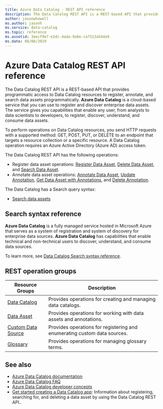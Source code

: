 ```yaml
---
title: Azure Data Catalog - REST API reference
description: The Data Catalog REST API is a REST-based API that provides programmatic access to Data Catalog resources to register, annotate, and search data assets programmatically.
author: jasonwhowell
ms.author: jasonh
ms.service: data-catalog
ms.topic: reference
ms.assetid: 3eecf9e7-e2dc-4ada-9a8e-ca7513a54da9
ms.date: 08/08/2019
---
```


# Azure Data Catalog REST API reference

The Data Catalog REST API is a REST-based API that provides programmatic access to Data Catalog resources to register, annotate, and search data assets programmatically. **Azure Data Catalog** is a cloud-based service that you can use to register and discover enterprise data assets. The service gives you capabilities that enable any user, from analysts to data scientists to developers, to register, discover, understand, and consume data assets.  
  
To perform operations on Data Catalog resources, you send HTTP requests with a supported method: GET, POST, PUT, or DELETE to an endpoint that targets a resource collection or a specific resource. A Data Catalog operation requires an Azure Active Directory (Azure AD) access token.  
  
The Data Catalog REST API has the following operations:  
  
- Register data asset operations: [Register Data Asset](data-catalog-data-asset.md#register-or-update), [Delete Data Asset](data-catalog-data-asset.md#delete), and [Search Data Asset](data-catalog-data-asset.md#search).  
- Annotate data asset operations: [Annotate Data Asset](data-catalog-data-asset.md#annotate), [Update Annotation](data-catalog-data-asset.md#update-annotation), [Get Data Asset with Annotations](data-catalog-data-asset.md#get-with-annotations), and [Delete Annotation](data-catalog-data-asset.md#delete-annotation).  
  
The Data Catalog has a Search query syntax:  
  
- [Search data assets](Data-Catalog-Search-syntax-reference.md)  
  
  
## Search syntax reference

**Azure Data Catalog** is a fully managed service hosted in Microsoft Azure that serves as a system of registration and system of discovery for enterprise data sources. **Azure Data Catalog** has capabilities that enable technical and non-technical users to discover, understand, and consume data sources.  
  
To learn more, see [Data Catalog Search syntax reference](Data-Catalog-Search-syntax-reference.md).  
  
## REST operation groups

| Resource Groups                                            | Description                                                              |
|------------------------------------------------------------|--------------------------------------------------------------------------|
| [Data Catalog](./data-catalog-data-catalog.md)             | Provides operations for creating and managing data catalogs.             |
| [Data Asset](./data-catalog-data-asset.md)                 | Provides operations for working with data assets and annotations.        |
| [Custom Data Source](./data-catalog-custom-data-source.md) | Provides operations for registering and enumerating custom data sources. |
| [Glossary](./data-catalog-glossary.md)                     | Provides operations for managing glossary terms.                         |

## See also

- [Azure Data Catalog documentation](/azure/data-catalog/)
- [Azure Data Catalog FAQ](/azure/data-catalog/data-catalog-frequently-asked-questions/)
- [Azure Data Catalog developer concepts](/azure/data-catalog/data-catalog-developer-concepts/)
- [Get started creating a Data Catalog app](https://github.com/Azure-Samples/data-catalog-dotnet-get-started): Information about registering, searching for, and deleting a data asset by using the Data Catalog REST API..
